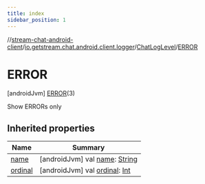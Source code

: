 ```yaml
---
title: index
sidebar_position: 1
---
```

//[stream-chat-android-client](../../../../index.md)/[io.getstream.chat.android.client.logger](../../index.md)/[ChatLogLevel](../index.md)/[ERROR](index.md)



# ERROR  
 [androidJvm] [ERROR](index.md)(3)  


Show ERRORs only

   


## Inherited properties  
  
|  Name |  Summary | 
|---|---|
| <a name="io.getstream.chat.android.client.logger/ChatLogLevel.ERROR/name/#/PointingToDeclaration/"></a>[name](name.md)| <a name="io.getstream.chat.android.client.logger/ChatLogLevel.ERROR/name/#/PointingToDeclaration/"></a> [androidJvm] val [name](name.md): [String](https://kotlinlang.org/api/latest/jvm/stdlib/kotlin/-string/index.html)   <br/>|
| <a name="io.getstream.chat.android.client.logger/ChatLogLevel.ERROR/ordinal/#/PointingToDeclaration/"></a>[ordinal](ordinal.md)| <a name="io.getstream.chat.android.client.logger/ChatLogLevel.ERROR/ordinal/#/PointingToDeclaration/"></a> [androidJvm] val [ordinal](ordinal.md): [Int](https://kotlinlang.org/api/latest/jvm/stdlib/kotlin/-int/index.html)   <br/>|

